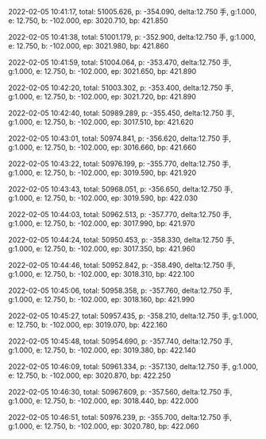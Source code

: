 2022-02-05 10:41:17, total: 51005.626, p: -354.090, delta:12.750 手, g:1.000, e: 12.750, b: -102.000, ep: 3020.710, bp: 421.850

2022-02-05 10:41:38, total: 51001.179, p: -352.900, delta:12.750 手, g:1.000, e: 12.750, b: -102.000, ep: 3021.980, bp: 421.860

2022-02-05 10:41:59, total: 51004.064, p: -353.470, delta:12.750 手, g:1.000, e: 12.750, b: -102.000, ep: 3021.650, bp: 421.890

2022-02-05 10:42:20, total: 51003.302, p: -353.400, delta:12.750 手, g:1.000, e: 12.750, b: -102.000, ep: 3021.720, bp: 421.890

2022-02-05 10:42:40, total: 50989.289, p: -355.450, delta:12.750 手, g:1.000, e: 12.750, b: -102.000, ep: 3017.510, bp: 421.620

2022-02-05 10:43:01, total: 50974.841, p: -356.620, delta:12.750 手, g:1.000, e: 12.750, b: -102.000, ep: 3016.660, bp: 421.660

2022-02-05 10:43:22, total: 50976.199, p: -355.770, delta:12.750 手, g:1.000, e: 12.750, b: -102.000, ep: 3019.590, bp: 421.920

2022-02-05 10:43:43, total: 50968.051, p: -356.650, delta:12.750 手, g:1.000, e: 12.750, b: -102.000, ep: 3019.590, bp: 422.030

2022-02-05 10:44:03, total: 50962.513, p: -357.770, delta:12.750 手, g:1.000, e: 12.750, b: -102.000, ep: 3017.990, bp: 421.970

2022-02-05 10:44:24, total: 50950.453, p: -358.330, delta:12.750 手, g:1.000, e: 12.750, b: -102.000, ep: 3017.350, bp: 421.960

2022-02-05 10:44:46, total: 50952.842, p: -358.490, delta:12.750 手, g:1.000, e: 12.750, b: -102.000, ep: 3018.310, bp: 422.100

2022-02-05 10:45:06, total: 50958.358, p: -357.760, delta:12.750 手, g:1.000, e: 12.750, b: -102.000, ep: 3018.160, bp: 421.990

2022-02-05 10:45:27, total: 50957.435, p: -358.210, delta:12.750 手, g:1.000, e: 12.750, b: -102.000, ep: 3019.070, bp: 422.160

2022-02-05 10:45:48, total: 50954.690, p: -357.740, delta:12.750 手, g:1.000, e: 12.750, b: -102.000, ep: 3019.380, bp: 422.140

2022-02-05 10:46:09, total: 50961.334, p: -357.130, delta:12.750 手, g:1.000, e: 12.750, b: -102.000, ep: 3020.870, bp: 422.250

2022-02-05 10:46:30, total: 50967.609, p: -357.560, delta:12.750 手, g:1.000, e: 12.750, b: -102.000, ep: 3018.440, bp: 422.000

2022-02-05 10:46:51, total: 50976.239, p: -355.700, delta:12.750 手, g:1.000, e: 12.750, b: -102.000, ep: 3020.780, bp: 422.060